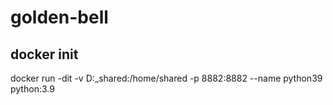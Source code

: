 # golden-bell


## docker init
docker run -dit -v D:\_shared\:/home/shared -p 8882:8882 --name python39 python:3.9
